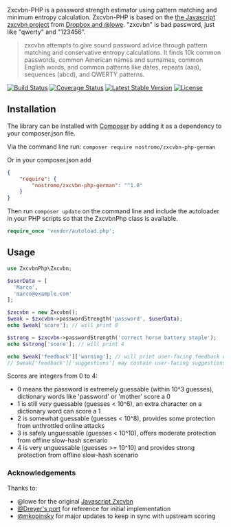 Zxcvbn-PHP is a password strength estimator using pattern matching and minimum entropy calculation. Zxcvbn-PHP is based on the [the Javascript zxcvbn project](https://github.com/dropbox/zxcvbn) from [Dropbox and @lowe](https://blogs.dropbox.com/tech/2012/04/zxcvbn-realistic-password-strength-estimation/). "zxcvbn" is bad password, just like "qwerty" and "123456".

>zxcvbn attempts to give sound password advice through pattern matching and conservative entropy calculations. It finds 10k common passwords, common American names and surnames, common English words, and common patterns like dates, repeats (aaa), sequences (abcd), and QWERTY patterns.

[![Build Status](https://travis-ci.org/nostromo/zxcvbn-php-german.png?branch=master)](https://travis-ci.org/nostromo/zxcvbn-php-german)
[![Coverage Status](https://coveralls.io/repos/github/nostromo/zxcvbn-php-german/badge.svg?branch=master)](https://coveralls.io/github/nostromo/zxcvbn-php-german?branch=master)
[![Latest Stable Version](https://poser.pugx.org/nostromo/zxcvbn-php-german/v/stable)](https://packagist.org/packages/nostromo/zxcvbn-php-german)
[![License](https://poser.pugx.org/nostromo/zxcvbn-php-german/license)](https://packagist.org/packages/nostromo/zxcvbn-php-german)

## Installation

The library can be installed with [Composer](http://getcomposer.org) by adding it as a dependency to your composer.json file.

Via the command line run:
`composer require nostromo/zxcvbn-php-german`

Or in your composer.json add
```json
{
    "require": {
        "nostromo/zxcvbn-php-german": "^1.0"
    }
}
```

Then run `composer update` on the command line and include the
autoloader in your PHP scripts so that the ZxcvbnPhp class is available.

```php
require_once 'vendor/autoload.php';
```

## Usage

```php
use ZxcvbnPhp\Zxcvbn;

$userData = [
  'Marco',
  'marco@example.com'
];

$zxcvbn = new Zxcvbn();
$weak = $zxcvbn->passwordStrength('password', $userData);
echo $weak['score']; // will print 0

$strong = $zxcvbn->passwordStrength('correct horse battery staple');
echo $strong['score']; // will print 4

echo $weak['feedback']['warning']; // will print user-facing feedback on the password, set only when score <= 2
// $weak['feedback']['suggestions'] may contain user-facing suggestions to improve the score
```

Scores are integers from 0 to 4:
* 0 means the password is extremely guessable (within 10^3 guesses), dictionary words like 'password' or 'mother' score a 0
* 1 is still very guessable (guesses < 10^6), an extra character on a dictionary word can score a 1
* 2 is somewhat guessable (guesses < 10^8), provides some protection from unthrottled online attacks
* 3 is safely unguessable (guesses < 10^10), offers moderate protection from offline slow-hash scenario
* 4 is very unguessable (guesses >= 10^10) and provides strong protection from offline slow-hash scenario

### Acknowledgements
Thanks to:
* @lowe for the original [Javascript Zxcvbn](https://github.com/lowe/zxcvbn)
* [@Dreyer's port](https://github.com/Dreyer/php-zxcvbn) for reference for initial implementation
* [@mkopinsky](https://github.com/mkopinsky) for major updates to keep in sync with upstream scoring


